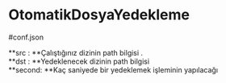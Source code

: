 # OtomatikDosyaYedekleme    




#conf.json     



**src   : **Çalıştığınız dizinin path bilgisi .   
**dst   : **Yedeklenecek dizinin path bilgisi    
**second: **Kaç saniyede bir yedeklemek işleminin yapılacağı
